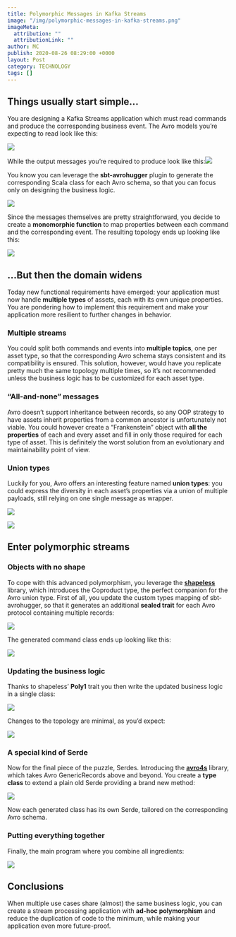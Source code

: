 ```yaml
---
title: Polymorphic Messages in Kafka Streams
image: "/img/polymorphic-messages-in-kafka-streams.png"
imageMeta:
  attribution: ""
  attributionLink: ""
author: MC
publish: 2020-08-26 08:29:00 +0000
layout: Post
category: TECHNOLOGY
tags: []
---
```


## Things usually start simple...

You are designing a Kafka Streams application which must read commands and produce the corresponding business event.
The Avro models you’re expecting to read look like this:

![](/img/1-3.png)

While the output messages you’re required to produce look like this:![](/img/2-1.png)

You know you can leverage the **sbt-avrohugger** plugin to generate the corresponding Scala class for each Avro schema, so that you can focus only on designing the business logic.

![](/img/3-1.png)

Since the messages themselves are pretty straightforward, you decide to create a **monomorphic function** to map properties between each command and the corresponding event.
The resulting topology ends up looking like this:

![](/img/4-1.png)

## ...But then the domain widens

Today new functional requirements have emerged: your application must now handle **multiple types** of assets, each with its own unique properties.
You are pondering how to implement this requirement and make your application more resilient to further changes in behavior.

### Multiple streams

You could split both commands and events into **multiple topics**, one per asset type, so that the corresponding Avro schema stays consistent and its compatibility is ensured.
This solution, however, would have you replicate pretty much the same topology multiple times, so it’s not recommended unless the business logic has to be customized for each asset type.

### “All-and-none” messages

Avro doesn’t support inheritance between records, so any OOP strategy to have assets inherit properties from a common ancestor is unfortunately not viable.
You could however create a “Frankenstein” object with **all the properties** of each and every asset and fill in only those required for each type of asset.
This is definitely the worst solution from an evolutionary and maintainability point of view.

### Union types

Luckily for you, Avro offers an interesting feature named **union types**: you could express the diversity in each asset’s properties via a union of multiple payloads, still relying on one single message as wrapper.

![](/img/5-1.png)

![](/img/6-1.png)

## Enter polymorphic streams

### Objects with no shape

To cope with this advanced polymorphism, you leverage the [**shapeless**](https://github.com/milessabin/shapeless) library, which introduces the Coproduct type, the perfect companion for the Avro union type.
First of all, you update the custom types mapping of sbt-avrohugger, so that it generates an additional **sealed trait** for each Avro protocol containing multiple records:

![](/img/7.png)

The generated command class ends up looking like this:

![](/img/8.png)

### Updating the business logic

Thanks to shapeless’ **Poly1** trait you then write the updated business logic in a single class:

![](/img/9.png)

Changes to the topology are minimal, as you’d expect:

![](/img/10.png)

### A special kind of Serde

Now for the final piece of the puzzle, Serdes. Introducing the [**avro4s**](https://github.com/sksamuel/avro4s) library, which takes Avro GenericRecords above and beyond.
You create a **type class** to extend a plain old Serde providing a brand new method:

![](/img/11.png)

Now each generated class has its own Serde, tailored on the corresponding Avro schema.

### Putting everything together

Finally, the main program where you combine all ingredients:

![](/img/12.png)

## Conclusions

When multiple use cases share (almost) the same business logic, you can create a stream processing application with **ad-hoc polymorphism** and reduce the duplication of code to the minimum, while making your application even more future-proof.
